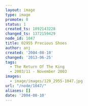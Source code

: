 ```yaml
---
layout: image
type: image
promote: 0
status: 1
created_ts: 1092143228
changed_ts: 1372159429
node_id: 1047
title: 02955 Precious Shoes
author: anj
created: '2004-08-10'
changed: '2013-06-25'
tags:
  - The Return Of The King
  - 2003/11 - November 2003
images:
  - image/images/129_2955-1047.jpg
url: "/node/1047/"
aliases: []
date: '2004-08-10'
---
```



